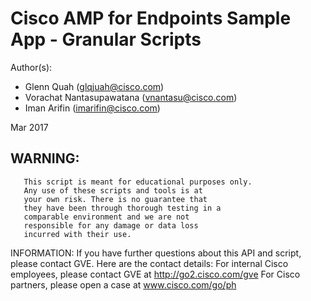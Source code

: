 
#   Cisco AMP for Endpoints Sample App - Granular Scripts

Author(s):
* Glenn Quah (glqjuah@cisco.com)
* Vorachat Nantasupawatana (vnantasu@cisco.com)
* Iman Arifin (imarifin@cisco.com)

Mar 2017

##   WARNING:
       This script is meant for educational purposes only.
       Any use of these scripts and tools is at
       your own risk. There is no guarantee that
       they have been through thorough testing in a
       comparable environment and we are not
       responsible for any damage or data loss
       incurred with their use.

   INFORMATION:
       If you have further questions about this API and script, please contact GVE. Here are the contact details:
           For internal Cisco employees, please contact GVE at http://go2.cisco.com/gve
           For Cisco partners, please open a case at www.cisco.com/go/ph
